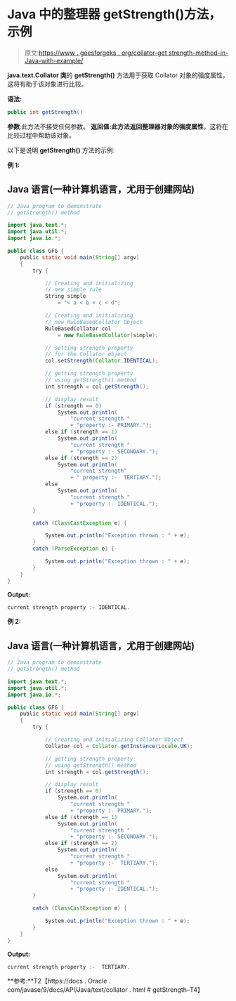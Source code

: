 # Java 中的整理器 getStrength()方法，示例

> 原文:[https://www . geesforgeks . org/collator-get strength-method-in-Java-with-example/](https://www.geeksforgeeks.org/collator-getstrength-method-in-java-with-example/)

**java.text.Collator 类**的 **getStrength()** 方法用于获取 Collator 对象的强度属性，这将有助于该对象进行比较。

**语法:**

```java
public int getStrength()
```

**参数**:此方法不接受任何参数。
**返回值:**此方法返回整理器对象的**强度属性**，这将在比较过程中帮助该对象。

以下是说明 **getStrength()** 方法的示例:

**例 1:**

## Java 语言(一种计算机语言，尤用于创建网站)

```java
// Java program to demonstrate
// getStrength() method

import java.text.*;
import java.util.*;
import java.io.*;

public class GFG {
    public static void main(String[] argv)
    {
        try {

            // Creating and initializing
            // new simple rule
            String simple
                = "< a < b < c < d";

            // Creating and initializing
            // new RuleBasedCollator Object
            RuleBasedCollator col
                = new RuleBasedCollator(simple);

            // setting strength property
            // for the Collator object
            col.setStrength(Collator.IDENTICAL);

            // getting strength property
            // using getStrength() method
            int strength = col.getStrength();

            // display result
            if (strength == 0)
                System.out.println(
                    "current strength "
                    + "property :- PRIMARY.");
            else if (strength == 1)
                System.out.println(
                    "current strength "
                    + "property :- SECONDARY.");
            else if (strength == 2)
                System.out.println(
                    "current strength"
                    + " property :-  TERTIARY.");
            else
                System.out.println(
                    "current strength "
                    + "property :- IDENTICAL.");
        }

        catch (ClassCastException e) {

            System.out.println("Exception thrown : " + e);
        }
        catch (ParseException e) {

            System.out.println("Exception thrown : " + e);
        }
    }
}
```

**Output:** 

```java
current strength property :- IDENTICAL.
```

**例 2:**

## Java 语言(一种计算机语言，尤用于创建网站)

```java
// Java program to demonstrate
// getStrength() method

import java.text.*;
import java.util.*;
import java.io.*;

public class GFG {
    public static void main(String[] argv)
    {
        try {

            // Creating and initializing Collator Object
            Collator col = Collator.getInstance(Locale.UK);

            // getting strength property
            // using getStrength() method
            int strength = col.getStrength();

            // display result
            if (strength == 0)
                System.out.println(
                    "current strength "
                    + "property :- PRIMARY.");
            else if (strength == 1)
                System.out.println(
                    "current strength "
                    + "property :- SECONDARY.");
            else if (strength == 2)
                System.out.println(
                    "current strength "
                    + "property :-  TERTIARY.");
            else
                System.out.println(
                    "current strength "
                    + "property :- IDENTICAL.");
        }

        catch (ClassCastException e) {

            System.out.println("Exception thrown : " + e);
        }
    }
}
```

**Output:** 

```java
current strength property :-  TERTIARY.
```

**参考:**T2【https://docs . Oracle . com/javase/9/docs/API/Java/text/collator . html # getStrength–T4】
